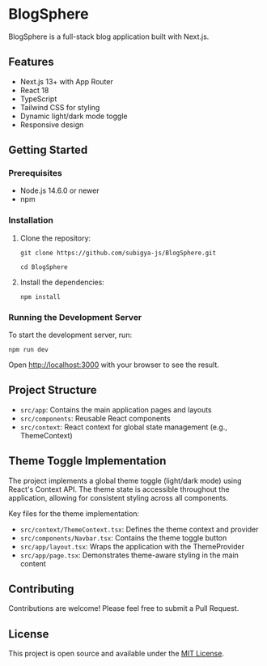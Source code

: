 # BlogSphere

BlogSphere is a full-stack blog application built with Next.js.

## Features

- Next.js 13+ with App Router
- React 18
- TypeScript
- Tailwind CSS for styling
- Dynamic light/dark mode toggle
- Responsive design

## Getting Started

### Prerequisites

- Node.js 14.6.0 or newer
- npm

### Installation

1. Clone the repository:
   ```
   git clone https://github.com/subigya-js/BlogSphere.git
   ```

   ```
   cd BlogSphere
   ```

2. Install the dependencies:
   ```
   npm install
   ```

### Running the Development Server

To start the development server, run:

```
npm run dev
```

Open [http://localhost:3000](http://localhost:3000) with your browser to see the result.

## Project Structure

- `src/app`: Contains the main application pages and layouts
- `src/components`: Reusable React components
- `src/context`: React context for global state management (e.g., ThemeContext)

## Theme Toggle Implementation

The project implements a global theme toggle (light/dark mode) using React's Context API. The theme state is accessible throughout the application, allowing for consistent styling across all components.

Key files for the theme implementation:
- `src/context/ThemeContext.tsx`: Defines the theme context and provider
- `src/components/Navbar.tsx`: Contains the theme toggle button
- `src/app/layout.tsx`: Wraps the application with the ThemeProvider
- `src/app/page.tsx`: Demonstrates theme-aware styling in the main content

## Contributing

Contributions are welcome! Please feel free to submit a Pull Request.

## License

This project is open source and available under the [MIT License](LICENSE).
